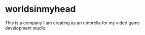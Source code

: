 # worldsinmyhead
This is a company I am creating as an umbrella for my video game development studio
